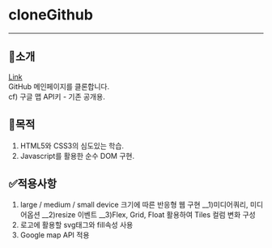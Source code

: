 # cloneGithub
---
## 🎤소개   
[Link](https://bit.ly/3m6FXiw)   
GitHub 메인페이지를 클론합니다.   
cf) 구글 맵 API키 - 기존 공개용.   

## 🥅목적
1. HTML5와 CSS3의 심도있는 학습.
2. Javascript를 활용한 순수 DOM 구현.

## ✅적용사항
1. large / medium / small device 크기에 따른 반응형 웹 구현
__1)미디어쿼리, 미디어옵션
__2)resize 이벤트
__3)Flex, Grid, Float 활용하여 Tiles 컬럼 변화 구성
2. 로고에 활용할 svg태그와 fill속성 사용
3. Google map API 적용
